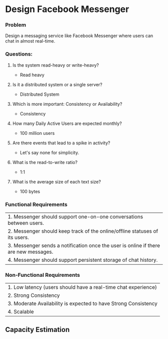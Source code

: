 # Design Facebook Messenger

### Problem 
Design a messaging service like Facebook Messenger where users can chat in almost real-time.

### Questions:

1. Is the system read-heavy or write-heavy?
    - Read heavy

2. Is it a distributed system or a single server?
    - Distributed System

3. Which is more important: Consistency or Availability?
    - Consistency

4. How many Daily Active Users are expected monthly?
    - 100 million users
      
5. Are there events that lead to a spike in activity?
    - Let's say none for simplicity.

6. What is the read-to-write ratio?
    - 1:1
    
7. What is the average size of each text size?
    - 100 bytes

### Functional Requirements

|      | 
| ----------- | 
| 1. Messenger should support one-on-one conversations between users.      | 
| 2. Messenger should keep track of the online/offline statuses of its users.   | 
| 3. Messenger sends a notification once the user is online if there are new messages.   | 
| 4. Messenger should support persistent storage of chat history. |

### Non-Functional Requirements

|      | 
| ----------- | 
| 1. Low latency (users should have a real-time chat experience)   | 
| 2. Strong Consistency   | 
| 3. Moderate Availability is expected to have Strong Consistency | 
| 4. Scalable |

## Capacity Estimation
